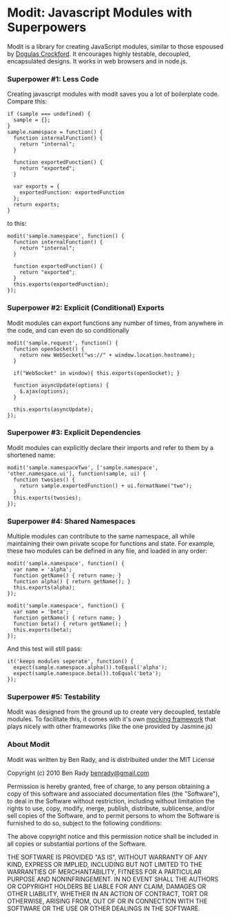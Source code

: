# Modit: Javascript Modules with Superpowers

Modit is a library for creating JavaScript modules, similar to those espoused by [Dogulas Crockford](http://javascript.crockford.com/style2.html). It encourages highly testable, decoupled, encapsulated designs. It works in web browsers and in node.js.

### Superpower #1: Less Code

Creating javascript modules with modit saves you a lot of boilerplate code. Compare this:

    if (sample === undefined) {
      sample = {};
    }
    sample.namespace = function() {
      function internalFunction() {
        return "internal";
      }
    
      function exportedFunction() {
        return "exported";
      }
      
      var exports = {
        exportedFunction: exportedFunction
      };
      return exports;
    }

to this:

    modit('sample.namespace', function() {
      function internalFunction() {
        return "internal";
      }
    
      function exportedFunction() {
        return "exported";
      }
      this.exports(exportedFunction);
    });

### Superpower #2: Explicit (Conditional) Exports

Modit modules can export functions any number of times, from anywhere in the code, and can even do so conditionally

    modit('sample.request', function() {
      function openSocket() {
        return new WebSocket("ws://" + window.location.hostname);
      }
    
      if("WebSocket" in window){ this.exports(openSocket); }
    
      function asyncUpdate(options) {
        $.ajax(options);
      }
    
      this.exports(asyncUpdate);
    });

### Superpower #3: Explicit Dependencies

Modit modules can explicitly declare their imports and refer to them by a shortened name:

    modit('sample.namespaceTwo', ['sample.namespace', 'other.namespace.ui'], function(sample, ui) {
      function twosies() {
        return sample.exportedFunction() + ui.formatName("two");
      }
      this.exports(twosies);
    });

### Superpower #4: Shared Namespaces

Multiple modules can contribute to the same namespace, all while maintaining their own private scope for functions and state. For example, these two modules can be defined in any file, and loaded in any order:

    modit('sample.namespace', function() {
      var name = 'alpha';
      function getName() { return name; }
      function alpha() { return getName(); }
      this.exports(alpha);
    });
    
    modit('sample.namespace', function() {
      var name = 'beta';
      function getName() { return name; }
      function beta() { return getName(); }
      this.exports(beta);
    });

And this test will still pass:

    it('keeps modules seperate', function() {
      expect(sample.namespace.alpha()).toEqual('alpha');
      expect(sample.namespace.beta()).toEqual('beta');
    });

### Superpower #5: Testability

Modit was designed from the ground up to create very decoupled, testable modules. To facilitate this, it comes with it's own [mocking framework](http://github.com/benrady/modit/blob/master/spec/moditTestSpec.js) that plays nicely with other frameworks (like the one provided by Jasmine.js)

### About Modit

Modit was written by Ben Rady, and is distribuited under the MIT License

Copyright (c) 2010 Ben Rady <benrady@gmail.com>

Permission is hereby granted, free of charge, to any person obtaining a copy
of this software and associated documentation files (the "Software"), to deal
in the Software without restriction, including without limitation the rights
to use, copy, modify, merge, publish, distribute, sublicense, and/or sell
copies of the Software, and to permit persons to whom the Software is
furnished to do so, subject to the following conditions:

The above copyright notice and this permission notice shall be included in
all copies or substantial portions of the Software.

THE SOFTWARE IS PROVIDED "AS IS", WITHOUT WARRANTY OF ANY KIND, EXPRESS OR
IMPLIED, INCLUDING BUT NOT LIMITED TO THE WARRANTIES OF MERCHANTABILITY,
FITNESS FOR A PARTICULAR PURPOSE AND NONINFRINGEMENT. IN NO EVENT SHALL THE
AUTHORS OR COPYRIGHT HOLDERS BE LIABLE FOR ANY CLAIM, DAMAGES OR OTHER
LIABILITY, WHETHER IN AN ACTION OF CONTRACT, TORT OR OTHERWISE, ARISING FROM,
OUT OF OR IN CONNECTION WITH THE SOFTWARE OR THE USE OR OTHER DEALINGS IN
THE SOFTWARE.

